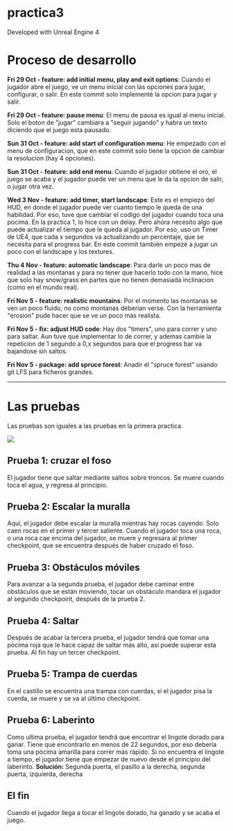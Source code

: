 # practica3

Developed with Unreal Engine 4

# Proceso de desarrollo
 
**Fri 29 Oct - feature: add initial menu, play and exit options**: Cuando el jugador abre el juego, ve un menu inicial con las opciones para jugar, configurar, o salir. En este commit solo implementé la opcion para jugar y salir.

**Fri 29 Oct - feature: pause menu**: El menu de pausa es igual al menu inicial. Solo el boton de "jugar" cambiara a "seguir jugando" y habra un texto diciendo que el juego esta pausado.

**Sun 31 Oct - feature: add start of configuration menu**: He empezado con el menu de configuracion, que en este commit solo tiene la opcion de cambiar la resolucion (hay 4 opciones).

**Sun 31 Oct - feature: add end menu**: Cuando el jugador obtiene el oro, el juego se acaba y el jugador puede ver un menu que le da la opcion de salir, o jugar otra vez.

**Wed 3 Nov - feature: add timer, start landscape**: Este es el empiezo del HUD, en donde el jugador puede ver cuanto tiempo le queda de una habilidad. Por eso, tuve que cambiar el codigo del jugador cuando toca una pocima. En la practica 1, lo hice con un delay. Pero ahora necesito algo que puede actualizar el tiempo que le queda al jugador. Por eso, uso un Timer de UE4, que cada x segundos va actualizando un percentaje, que se necesita para el progress bar. En este commit también empezé a jugar un poco con el landscape y los textures.

**Thu 4 Nov - feature: automatic landscape**: Para darle un poco mas de realidad a las montanas y para no tener que hacerlo todo con la mano, hice que solo hay snow/grass en partes que no tienen demasiada inclinacion (como en el mundo real).

**Fri Nov 5 - feature: realistic mountains**: Por el momento las montanas se ven un poco fluido, no como montanas deberian verse. Con la herramienta "erosion" pude hacer que se ve un poco mas realista.

**Fri Nov 5 - fix: adjust HUD code**: Hay dos "timers", uno para correr y uno para saltar. Aun tuve que implementar lo de correr, y ademas cambie la repeticion de 1 segundo a 0,x segundos para que el progress bar va bajandose sin saltos.

**Fri Nov 5 - package: add spruce forest**: Anadir el "spruce forest" usando git LFS para ficheros grandes.

----

# Las pruebas

Las pruebas son iguales a las pruebas en la primera practica.

![](https://user-images.githubusercontent.com/56410697/135642953-e3530de3-d957-4fac-ab29-46ec99c83202.png)

## Prueba 1: cruzar el foso
El jugador tiene que saltar mediante saltos sobre troncos. Se muere cuando toca el agua, y regresa al principio.

## Prueba 2: Escalar la muralla
Aquí, el jugador debe escalar la muralla mientras hay rocas cayendo. Solo caen rocas en el primer y tercer saliente. Cuando el jugador toca una roca, o una roca cae encima del jugador, se muere y regresara al primer checkpoint, que se encuentra después de haber cruzado el foso.

## Prueba 3: Obstáculos móviles
Para avanzar a la segunda prueba, el jugador debe caminar entre obstáculos que se están moviendo, tocar un obstáculo mandara el jugador al segundo checkpoint, después de la prueba 2.

## Prueba 4: Saltar
Después de acabar la tercera prueba, el jugador tendrá que tomar una pócima roja que le hace capaz de saltar más alto, así puede superar esta prueba. Al fin hay un tercer checkpoint.

## Prueba 5: Trampa de cuerdas
En el castillo se encuentra una trampa con cuerdas, si el jugador pisa la cuerda, se muere y se va al último checkpoint.

## Prueba 6: Laberinto
Como ultima prueba, el jugador tendrá que encontrar el lingote dorado para ganar. Tiene que encontrarlo en menos de 22 segundos, por eso debería toma una pócima amarilla para correr más rápido. Si no encuentra el lingote a tiempo, el jugador tiene que empezar de nuevo desde el principio del laberinto.
**Solución:** Segunda puerta, el pasillo a la derecha, segunda puerta, izquierda, derecha

## El fin
Cuando el jugador llega a tocar el lingote dorado, ha ganado y se acaba el juego.



